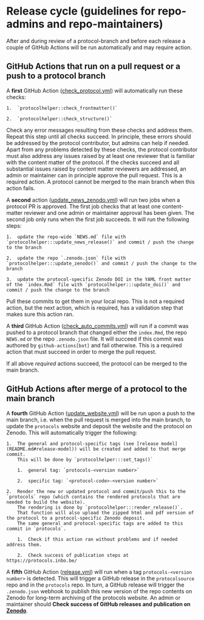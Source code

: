 # Release cycle (guidelines for repo-admins and repo-maintainers)

After and during review of a protocol-branch and before each release a couple of GitHub Actions will be run automatically and may require action.

## GitHub Actions that run on a pull request or a push to a protocol branch

A **first** GitHub Action ([check_protocol.yml](.github/workflows/check_protocol.yml)) will automatically run these checks:

```         
1.  `protocolhelper::check_frontmatter()`

2.  `protocolhelper::check_structure()`
```

Check any error messages resulting from these checks and address them.
Repeat this step until all checks succeed.
In principle, these errors should be addressed by the protocol contributor, but admins can help if needed.
Apart from any problems detected by these checks, the protocol contributor must also address any issues raised by at least one reviewer that is familiar with the content matter of the protocol.
If the checks succeed and all substantial issues raised by content matter reviewers are addressed, an admin or maintainer can in principle approve the pull request.
This is a required action.
A protocol cannot be merged to the main branch when this action fails.

A **second** action ([update_news_zenodo.yml](.github/workflows/update_news_zenodo.yml)) will run two jobs when a protocol PR is approved.
The first job checks that at least one content-matter reviewer and one admin or maintainer approval has been given.
The second job only runs when the first job succeeds.
It will run the following steps:

```         
1.  update the repo-wide `NEWS.md` file with `protocolhelper:::update_news_release()` and commit / push the change to the branch

2.  update the repo `.zenodo.json` file with `protocolhelper:::update_zenodo()` and commit / push the change to the branch

3.  update the protocol-specific Zenodo DOI in the YAML front matter of the `index.Rmd` file with `protocolhelper:::update_doi()` and commit / push the change to the branch
```

Pull these commits to get them in your local repo.
This is not a required action, but the next action, which is required, has a validation step that makes sure this action ran.

A **third** GitHub Action ([check_auto_commits.yml](.github/workflows/check_auto_commits.yml)) will run if a commit was pushed to a protocol branch that changed either the `index.Rmd`, the repo `NEWS.md` or the repo `.zenodo.json` file.
It will succeed if this commit was authored by `github-actions[bot]` and fail otherwise.
This is a required action that must succeed in order to merge the pull request.

If all above *required* actions succeed, the protocol can be merged to the main branch.

## GitHub Actions after merge of a protocol to the main branch

A **fourth** GitHub Action ([update_website.yml](.github/workflows/update_website.yml)) will be run upon a push to the main branch, i.e. when the pull request is merged into the main branch, to update the `protocols` website and deposit the website and the protocol on Zenodo.
This will automatically trigger the following:

```         
1.  The general and protocol-specific tags (see [release model](README.md#release-model)) will be created and added to that merge commit.
    This will be done by `protocolhelper:::set_tags()`

    1.  general tag: `protocols-<version number>`

    2.  specific tag: `<protocol-code>-<version number>`

2.  Render the new or updated protocol and commit/push this to the `protocols` repo (which contains the rendered protocols that are needed to build the website).
    The rendering is done by `protocolhelper:::render_release()`.
    That function will also upload the zipped html and pdf version of the protocol to a protocol-specific Zenodo deposit.
    The same general and protocol-specific tags are added to this commit in `protocols`.

    1.  Check if this action ran without problems and if needed address them.

    2.  Check success of publication steps at https://protocols.inbo.be/
```

A **fifth** GitHub Action ([release.yml](.github/workflows/release.yml)) will run when a tag `protocols-<version number>` is detected.
This will trigger a GitHub release in the `protocolsource` repo and in the `protocols` repo.
In turn, a GitHub release will trigger the `.zenodo.json` webhook to publish this new version of the repo contents on Zenodo for long-term archiving of the protocols website.
An admin or maintainer should **Check success of GitHub releases and publication on [Zenodo](https://doi.org/10.5281/zenodo.7619958)**.
